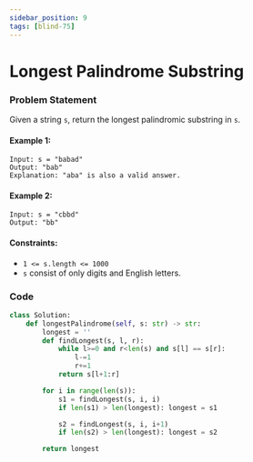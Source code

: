 ```yaml
---
sidebar_position: 9
tags: [blind-75]
---
```


# Longest Palindrome Substring

### Problem Statement

Given a string `s`, return the longest palindromic substring in `s`.

#### Example 1:

```
Input: s = "babad"
Output: "bab"
Explanation: "aba" is also a valid answer.
```

#### Example 2:

```
Input: s = "cbbd"
Output: "bb"
```

#### Constraints:

- `1 <= s.length <= 1000`
- `s` consist of only digits and English letters.

### Code

```python title="Python Code"
class Solution:
    def longestPalindrome(self, s: str) -> str:
        longest = ''
        def findLongest(s, l, r):
            while l>=0 and r<len(s) and s[l] == s[r]:
                l-=1
                r+=1
            return s[l+1:r]

        for i in range(len(s)):
            s1 = findLongest(s, i, i)
            if len(s1) > len(longest): longest = s1

            s2 = findLongest(s, i, i+1)
            if len(s2) > len(longest): longest = s2

        return longest
```

